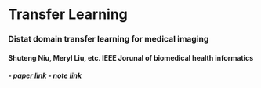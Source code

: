 # Transfer Learning

### Distat domain transfer learning for medical imaging

#### Shuteng Niu, Meryl Liu, etc. IEEE Jorunal of biomedical health informatics
##### - [paper link](https://ieeexplore.ieee.org/abstract/document/9325521) - [note link](https://github.com/lingxiaw/Study-notes/edit/master/transfer%20learning/Distant%20domain%20transfer%20learning%20for%20medical%20imaging)






